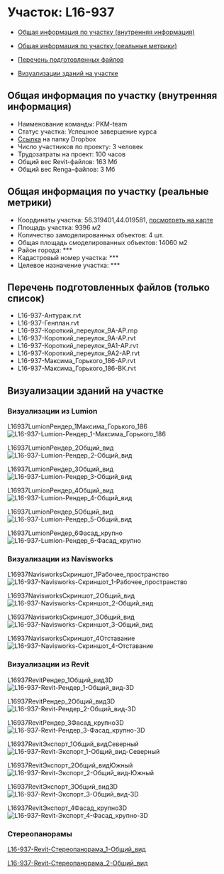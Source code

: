 # Участок: L16-937

* [Общая информация по участку (внутренняя информация)](#Chapter1)

* [Общая информация по участку (реальные метрики)](#Chapter2)

* [Перечень подготовленных файлов](#Chapter3)

* [Визуализации зданий на участке](#Chapter6)

## <a id="Chapter1"></a> Общая информация по участку (внутренняя информация)
+ Наименование команды: PKM-team
+ Статус участка: Успешное завершение курса
+ [Ссылка](https://www.dropbox.com/sh/wvvgv1nw1iqred9/AAC2Qvj3BUq3TfOgv9C73gNAa/L16_937?dl=0) на папку Dropbox
+ Число участников по проекту: 3 человек
+ Трудозатраты на проект: 100 часов
+ Общий вес Revit-файлов: 163 Мб
+ Общий вес Renga-файлов: 3 Мб
## <a id="Chapter2"></a> Общая информация по участку (реальные метрики)
+ Координаты участка: 56.319401,44.019581, [посмотреть на карте](https://yandex.ru/maps/47/nizhny-novgorod/?ll=44.019581%2C56.319401&z=19)
+ Площадь участка: 9396 м2
+ Количество замоделированных объектов: 4 шт.
+ Общая площадь смоделированных объектов: 14060 м2
+ Район города: *** 
+ Кадастровый номер участка: *** 
+ Целевое назначение участка: *** 
## <a id="Chapter3"></a> Перечень подготовленных файлов (только список)
+ L16-937-Антураж.rvt
+ L16-937-Генплан.rvt
+ L16-937-Короткий_переулок_9А-АР.rnp
+ L16-937-Короткий_переулок_9А-АР.rvt
+ L16-937-Короткий_переулок_9А1-АР.rvt
+ L16-937-Короткий_переулок_9А2-АР.rvt
+ L16-937-Максима_Горького_186-АР.rvt
+ L16-937-Максима_Горького_186-ВК.rvt
## <a id="Chapter6"></a> Визуализации зданий на участке
### Визуализации из Lumion
L16937LumionРендер_1Максима_Горького_186
![L16-937-Lumion-Рендер_1-Максима_Горького_186](/Images/L16_937/L16-937-Lumion-Рендер_1-Максима_Горького_186_Compressed.jpg)

L16937LumionРендер_2Общий_вид
![L16-937-Lumion-Рендер_2-Общий_вид](/Images/L16_937/L16-937-Lumion-Рендер_2-Общий_вид_Compressed.jpg)

L16937LumionРендер_3Общий_вид
![L16-937-Lumion-Рендер_3-Общий_вид](/Images/L16_937/L16-937-Lumion-Рендер_3-Общий_вид_Compressed.jpg)

L16937LumionРендер_4Общий_вид
![L16-937-Lumion-Рендер_4-Общий_вид](/Images/L16_937/L16-937-Lumion-Рендер_4-Общий_вид_Compressed.jpg)

L16937LumionРендер_5Общий_вид
![L16-937-Lumion-Рендер_5-Общий_вид](/Images/L16_937/L16-937-Lumion-Рендер_5-Общий_вид_Compressed.jpg)

L16937LumionРендер_6Фасад_крупно
![L16-937-Lumion-Рендер_6-Фасад_крупно](/Images/L16_937/L16-937-Lumion-Рендер_6-Фасад_крупно_Compressed.jpg)

### Визуализации из Navisworks
L16937NavisworksСкриншот_1Рабочее_пространство
![L16-937-Navisworks-Скриншот_1-Рабочее_пространство](/Images/L16_937/L16-937-Navisworks-Скриншот_1-Рабочее_пространство_Compressed.jpg)

L16937NavisworksСкриншот_2Общий_вид
![L16-937-Navisworks-Скриншот_2-Общий_вид](/Images/L16_937/L16-937-Navisworks-Скриншот_2-Общий_вид_Compressed.jpg)

L16937NavisworksСкриншот_3Общий_вид
![L16-937-Navisworks-Скриншот_3-Общий_вид](/Images/L16_937/L16-937-Navisworks-Скриншот_3-Общий_вид_Compressed.jpg)

L16937NavisworksСкриншот_4Отставание
![L16-937-Navisworks-Скриншот_4-Отставание](/Images/L16_937/L16-937-Navisworks-Скриншот_4-Отставание_Compressed.jpg)

### Визуализации из Revit
L16937RevitРендер_1Общий_вид3D
![L16-937-Revit-Рендер_1-Общий_вид-3D](/Images/L16_937/L16-937-Revit-Рендер_1-Общий_вид-3D_Compressed.jpg)

L16937RevitРендер_2Общий_вид3D
![L16-937-Revit-Рендер_2-Общий_вид-3D](/Images/L16_937/L16-937-Revit-Рендер_2-Общий_вид-3D_Compressed.jpg)

L16937RevitРендер_3Фасад_крупно3D
![L16-937-Revit-Рендер_3-Фасад_крупно-3D](/Images/L16_937/L16-937-Revit-Рендер_3-Фасад_крупно-3D_Compressed.jpg)

L16937RevitЭкспорт_1Общий_видСеверный
![L16-937-Revit-Экспорт_1-Общий_вид-Северный](/Images/L16_937/L16-937-Revit-Экспорт_1-Общий_вид-Северный_Compressed.jpg)

L16937RevitЭкспорт_2Общий_видЮжный
![L16-937-Revit-Экспорт_2-Общий_вид-Южный](/Images/L16_937/L16-937-Revit-Экспорт_2-Общий_вид-Южный_Compressed.jpg)

L16937RevitЭкспорт_3Общий_вид3D
![L16-937-Revit-Экспорт_3-Общий_вид-3D](/Images/L16_937/L16-937-Revit-Экспорт_3-Общий_вид-3D_Compressed.jpg)

L16937RevitЭкспорт_4Фасад_крупно3D
![L16-937-Revit-Экспорт_4-Фасад_крупно-3D](/Images/L16_937/L16-937-Revit-Экспорт_4-Фасад_крупно-3D_Compressed.jpg)

### Стереопанорамы
[L16-937-Revit-Стереопанорама_1-Общий_вид](https://pano.autodesk.com/pano.html?url=jpgs/b0918e98-4ce5-4378-a814-34e91e811f28&version=2)

[L16-937-Revit-Стереопанорама_2-Общий_вид](https://pano.autodesk.com/pano.html?url=jpgs/fb0f6b02-6290-432f-9611-936a3827ccca&version=2)

